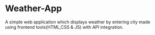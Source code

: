 # Weather-App
A simple web application which displays weather by entering city made using frontend tools(HTML,CSS &amp; JS) with API integration.

